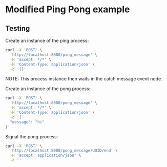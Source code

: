 # Modified Ping Pong example

## Testing

Create an instance of the ping process:

```sh
curl -X 'POST' \
  'http://localhost:8080/ping_message' \
  -H 'accept: */*' \
  -H 'Content-Type: application/json' \
  -d '{}'
```

NOTE: This process instance then waits in the catch message event node.

Create an instance of the pong process:

```sh
curl -X 'POST' \
  'http://localhost:8080/pong_message' \
  -H 'accept: */*' \
  -H 'Content-Type: application/json' \
  -d '{
  "message": "hi"
}'
```

Signal the pong process:
```sh
curl -X 'POST' \
  'http://localhost:8080/pong_message/UUID/end' \
  -H 'accept: application/json' \
  -d ''
```
